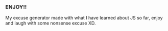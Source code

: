 ### ENJOY!!

My excuse generator made with what I have learned about JS so far, enjoy and laugh with some nonsense excuse XD.
